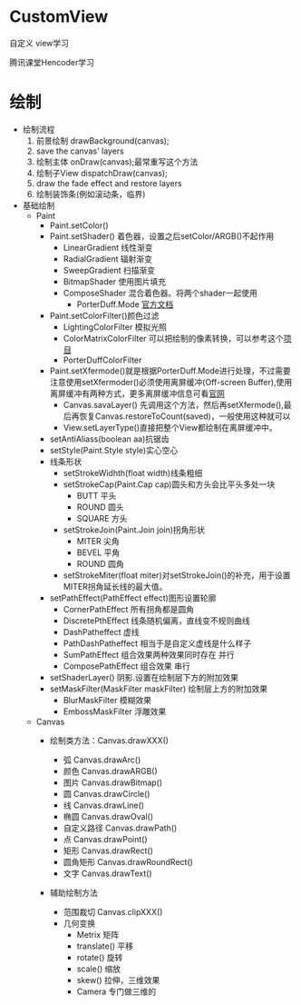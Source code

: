 # CustomView
自定义 view学习

腾讯课堂Hencoder学习

# 绘制
* 绘制流程 
    1. 前景绘制 drawBackground(canvas);
    2. save the canvas' layers
    3. 绘制主体 onDraw(canvas);最常重写这个方法
    4. 绘制子View dispatchDraw(canvas);
    5. draw the fade effect and restore layers
    6. 绘制装饰条(例如滚动条，临界)
* 基础绘制
    * Paint
        * Paint.setColor()
        * Paint.setShader() 着色器，设置之后setColor/ARGB()不起作用
            * LinearGradient 线性渐变
            * RadialGradient 辐射渐变
            * SweepGradient 扫描渐变
            * BitmapShader 使用图片填充
            * ComposeShader 混合着色器。将两个shader一起使用
                * PorterDuff.Mode   [官方文档](https://developer.android.com/reference/android/graphics/PorterDuff.Mode.html) 
        * Paint.setColorFilter()颜色过滤
            * LightingColorFilter 模拟光照
            * ColorMatrixColorFilter 可以把绘制的像素转换，可以参考这个[项目](https://github.com/chengdazhi/StyleImageView)
            * PorterDuffColorFilter 
        * Paint.setXfermode()就是根据PorterDuff.Mode进行处理，不过需要注意使用setXfermoder()必须使用离屏缓冲(Off-screen Buffer),使用离屏缓冲有两种方式，更多离屏缓冲信息可看[官网](https://developer.android.com/guide/topics/graphics/hardware-accel.html)
            * Canvas.savaLayer() 先调用这个方法，然后再setXfermode(),最后再恢复Canvas.restoreToCount(saved)，一般使用这种就可以
            * View.setLayerType()直接把整个View都绘制在离屏缓冲中。
       * setAntiAliass(boolean aa)抗锯齿
       * setStyle(Paint.Style style)实心空心
       * 线条形状
           * setStrokeWidhth(float width)线条粗细
           * setStrokeCap(Paint.Cap cap)圆头和方头会比平头多处一块
               * BUTT 平头
               * ROUND 圆头
               * SQUARE 方头
            * setStrokeJoin(Paint.Join join)拐角形状
                * MITER 尖角
                * BEVEL 平角
                * ROUND 圆角
            * setStrokeMiter(float miter)对setStrokeJoin()的补充，用于设置MITER拐角延长线的最大值。
        * setPathEffect(PathEffect effect)图形设置轮廓
            * CornerPathEffect 所有拐角都是圆角
            * DiscretePthEffect 线条随机偏离，直线变不规则曲线
            * DashPatheffect 虚线
            * PathDashPatheffect 相当于是自定义虚线是什么样子
            * SumPathEffect 组合效果两种效果同时存在 并行
            * ComposePathEffect 组合效果 串行
        * setShaderLayer() 阴影.设置在绘制层下方的附加效果
        * setMaskFilter(MaskFilter maskFilter) 绘制层上方的附加效果
            *   BlurMaskFilter 模糊效果
            *   EmbossMaskFilter 浮雕效果
    * Canvas  
        * 绘制类方法：Canvas.drawXXX()
            * 弧 Canvas.drawArc()
            * 颜色 Canvas.drawARGB()
            * 图片 Canvas.drawBitmap()
            * 圆 Canvas.drawCircle()
            * 线 Canvas.drawLine()
            * 椭圆 Canvas.drawOval()
            * 自定义路径 Canvas.drawPath()
            * 点 Canvas.drawPoint()
            * 矩形 Canvas.drawRect()
            * 圆角矩形 Canvas.drawRoundRect()
            * 文字 Canvas.drawText()

        * 辅助绘制方法
            * 范围裁切 Canvas.clipXXX()
            * 几何变换 
                * Metrix 矩阵
                * translate() 平移
                * rotate() 旋转
                * scale() 缩放
                * skew() 拉伸，三维效果
                * Camera 专门做三维的

